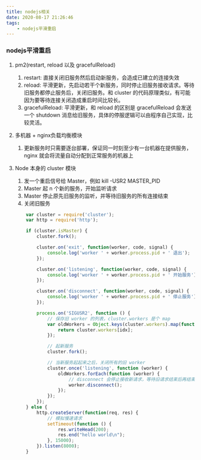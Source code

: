 ```yaml
---
title: nodejs相关
date: 2020-08-17 21:26:46
tags:
    - nodejs平滑重启
---
```


### nodejs平滑重启
1. pm2(restart, reload 以及 gracefulReload)
   1. restart: 直接关闭旧服务然后启动新服务，会造成已建立的连接失效
   2. reload: 平滑更新，先启动若干个新服务，同时停止旧服务接收请求。等待旧服务都停止服务后，关闭旧服务。和 cluster 的代码原理类似，有可能因为要等待连接关闭造成重启时间比较长。
   3. gracefulReload: 平滑更新，和 reload 的区别是 gracefulReload 会发送一个 shutdown 消息给旧服务，具体的停服逻辑可以由程序自己实现，比较灵活。

2. 多机器 + nginx负载均衡模块
   1. 更新服务时只需要逐台部署，保证同一时刻至少有一台机器在提供服务，nginx 就会将流量自动分配到正常服务的机器上

3. Node 本身的 cluster 模块
    1. 发一个重启信号给 Master，例如 kill -USR2 MASTER_PID
    2. Master 起 n 个新的服务，开始监听请求
    3. Master 停止原先旧服务的监听，并等待旧服务的所有连接结束
    4. 关闭旧服务

    ```js
        var cluster = require('cluster');
        var http = require('http');

        if (cluster.isMaster) {
            cluster.fork();

            cluster.on('exit', function(worker, code, signal) {
                console.log('worker ' + worker.process.pid + ' 退出');
            });

            cluster.on('listening', function(worker, code, signal) {
                console.log('worker ' + worker.process.pid + ' 开始服务');
            });

            cluster.on('disconnect', function(worker, code, signal) {
                console.log('worker ' + worker.process.pid + ' 停止服务');
            });

            process.on('SIGUSR2', function () {
                // 保存旧 worker 的列表，cluster.workers 是个 map
                var oldWorkers = Object.keys(cluster.workers).map(function (idx) {
                    return cluster.workers[idx];
                });

                // 起新服务
                cluster.fork();

                // 当新服务起起来之后，关闭所有的旧 worker
                cluster.once('listening', function (worker) {
                    oldWorkers.forEach(function (worker) {
                        // disconnect 会停止接收新请求，等待旧请求结束后再结束进程
                        worker.disconnect();
                    });
                });
            });
        } else {
            http.createServer(function(req, res) {
                // 模拟慢速请求
                setTimeout(function () {
                    res.writeHead(200);
                    res.end("hello world\n");
                }, 15000);
            }).listen(8000);
        }
    ```